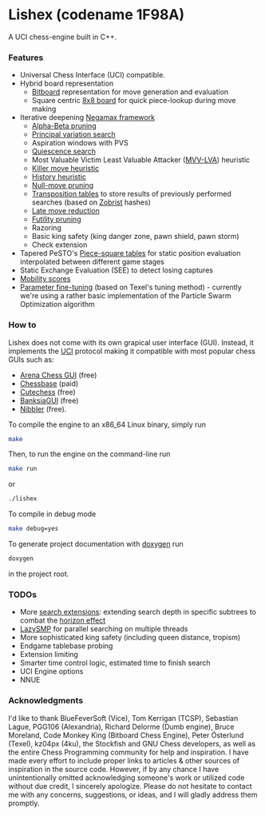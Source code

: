 # Lishex (codename 1F98A)
A UCI chess-engine built in C++.
### Features 
- Universal Chess Interface (UCI) compatible.
- Hybrid board representation 
  - [Bitboard](https://www.chessprogramming.org/Bitboards) representation for move generation and evaluation
  - Square centric [8x8 board](https://www.chessprogramming.org/8x8_Board) for quick piece-lookup during move making
- Iterative deepening [Negamax framework](https://www.chessprogramming.org/Negamax)
  - [Alpha-Beta pruning](https://www.chessprogramming.org/Alpha-Beta)
  - [Principal variation search](https://www.chessprogramming.org/Principal_Variation_Search)
  - Aspiration windows with PVS
  - [Quiescence search](https://www.chessprogramming.org/Quiescence_Search)
  - Most Valuable Victim Least Valuable Attacker ([MVV-LVA](https://www.chessprogramming.org/MVV-LVA)) heuristic 
  - [Killer move heuristic](https://www.chessprogramming.org/Killer_Heuristic)
  - [History heuristic](https://www.chessprogramming.org/History_Heuristic)
  - [Null-move pruning](https://www.chessprogramming.org/Null_Move_Pruning)
  - [Transposition tables](https://www.chessprogramming.org/Transposition_Table) to store results of previously performed searches (based on [Zobrist](https://www.chessprogramming.org/Zobrist_Hashing) hashes)
  - [Late move reduction](https://www.chessprogramming.org/Late_Move_Reductions)
  - [Futility pruning](https://www.chessprogramming.org/Futility_Pruning)
  - Razoring
  - Basic king safety (king danger zone, pawn shield, pawn storm)
  - Check extension
- Tapered PeSTO's [Piece-square tables](https://www.chessprogramming.org/Piece-Square_Tables) for static position evaluation interpolated between different game stages 
- Static Exchange Evaluation (SEE) to detect losing captures
- [Mobility scores](https://www.chessprogramming.org/Mobility)
- [Parameter fine-tuning](https://www.chessprogramming.org/Automated_Tuning) (based on Texel's tuning method) - currently
  we're using a rather basic implementation of the Particle Swarm Optimization algorithm

### How to 
Lishex does not come with its own grapical user interface (GUI).  Instead, it implements the [UCI](https://www.chessprogramming.org/UCI) protocol making it compatible with most popular chess GUIs such as:
- [Arena Chess GUI](http://www.playwitharena.de/) (free)
- [Chessbase](https://chessbase.com/) (paid)
- [Cutechess](https://cutechess.com/) (free)
- [BanksiaGUI](https://banksiagui.com/) (free)
- [Nibbler](https://github.com/fohristiwhirl/nibbler/releases) (free).

To compile the engine to an x86_64 Linux binary, simply run
``` sh
make
```
Then, to run the engine on the command-line run
```sh
make run 
```
or
```sh
./lishex
```
To compile in debug mode
```sh
make debug=yes
```
To generate project documentation with [doxygen](https://www.doxygen.nl/) run 

```sh
doxygen
```
in the project root.

### TODOs
- More [search extensions](https://www.chessprogramming.org/Extensions): extending search depth in specific subtrees to combat the [horizon effect](https://www.chessprogramming.org/Horizon_Effect)
- [LazySMP](https://www.chessprogramming.org/Parallel_Search) for parallel searching on multiple threads
- More sophisticated king safety (including queen distance, tropism)
- Endgame tablebase probing
- Extension limiting
- Smarter time control logic, estimated time to finish search
- UCI Engine options
- NNUE

### Acknowledgments
I'd like to thank BlueFeverSoft (Vice), Tom Kerrigan (TCSP), Sebastian Lague, PGG106 (Alexandria), Richard Delorme (Dumb engine), Bruce Moreland, Code Monkey King (Bitboard Chess Engine), Peter Österlund (Texel), kz04px (4ku), the Stockfish and GNU Chess developers, as well as the entire Chess Programming community for help and inspiration. I have made every effort to include proper links to articles & other sources of inspiration in the source code. However, if by any chance I have unintentionally omitted acknowledging someone's work or utilized code without due credit, I sincerely apologize. Please do not hesitate to contact me with any concerns, suggestions, or ideas, and I will gladly address them promptly.
